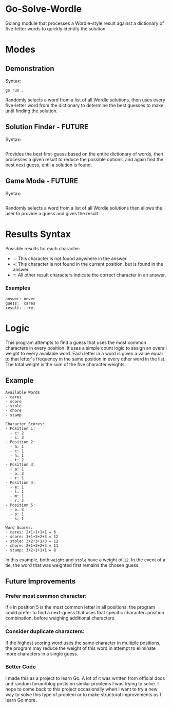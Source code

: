 # Go-Solve-Wordle

Golang module that processes a Wordle-style result against a dictionary of
five-letter words to quickly identify the solution.

# Modes

## Demonstration

Syntax:

```
go run .
```

Randomly selects a word from a list of all Wordle solutions, then uses every
five-letter word from the dictionary to determine the best guesses to make until
finding the solution.

## Solution Finder - FUTURE

Syntax:

```

```

Provides the best first-guess based on the entire dictionary of words, then
processes a given result to reduce the possible options, and again find the best
next guess, until a solution is found.

## Game Mode - FUTURE

Syntax:

```

```

Randomly selects a word from a list of all Wordle solutions then allows the user
to provide a guess and gives the result.

# Results Syntax

Possible results for each character:

- `-`: This character is not found anywhere in the answer.
- `+`: This character is not found in the current position, but is found in the
       answer.
- `*`: All other result characters indicate the correct character in an answer.

### Examples

```
answer: never
guess:  cares
result: --+e-
```

# Logic

This program attempts to find a guess that uses the most common characters in
every position. It uses a simple count logic to assign an overall weight to every
available word. Each letter in a word is given a value equal to that letter's
frequency in the same position in every other word in the list. The total weight
is the sum of the five character weights.

## Example

```
Available Words
- cares
- score
- stole
- chore
- stamp

Character Scores:
- Position 1:
  - c: 2
  - s: 3
- Position 2:
  - a: 1
  - c: 1
  - h: 1
  - t: 2
- Position 3:
  - a: 1
  - o: 3
  - r: 1
- Position 4:
  - e: 1
  - l: 1
  - m: 1
  - r: 2
- Position 5:
  - e: 3
  - p: 1
  - s: 1

Word Scores:
- cares: 2+1+1+1+1 = 6
- score: 3+1+3+2+3 = 12
- stole: 3+2+3+1+3 = 12
- chore: 2+1+3+2+3 = 11
- stamp: 3+2+1+1+1 = 8
```

In this example, both `weight` and `stole` have a weight of `12`. In the event
of a tie, the word that was weighted first remains the chosen guess.

## Future Improvements

### Prefer most common character:

if `e` in position 5 is the most common letter in all positions, the program
could prefer to find a next-guess that uses that specific character+position
combination, before weighing additional characters.

### Consider duplicate characters:

If the highest scoring word uses the same character in multiple positions, the
program may reduce the weight of this word in attempt to eliminate more
characters in a single guess.

### Better Code

I made this as a project to learn Go. A lot of it was written from official docs
and random forum/blog posts on similar problems I was trying to solve. I hope to
come back to this project occasionally when I want to try a new way to solve
this type of problem or to make structural improvements as I learn Go more.
